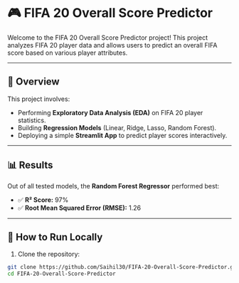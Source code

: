 # 🎮 FIFA 20 Overall Score Predictor

Welcome to the FIFA 20 Overall Score Predictor project! This project analyzes FIFA 20 player data and allows users to predict an overall FIFA score based on various player attributes.

---

## 📖 Overview
This project involves:
- Performing **Exploratory Data Analysis (EDA)** on FIFA 20 player statistics.
- Building **Regression Models** (Linear, Ridge, Lasso, Random Forest).
- Deploying a simple **Streamlit App** to predict player scores interactively.

---

## 📊 Results
Out of all tested models, the **Random Forest Regressor** performed best:
- ✅ **R² Score:** 97%
- ✅ **Root Mean Squared Error (RMSE):** 1.26

---

## 🚀 How to Run Locally

1. Clone the repository:
```bash
git clone https://github.com/Saihil30/FIFA-20-Overall-Score-Predictor.git
cd FIFA-20-Overall-Score-Predictor

